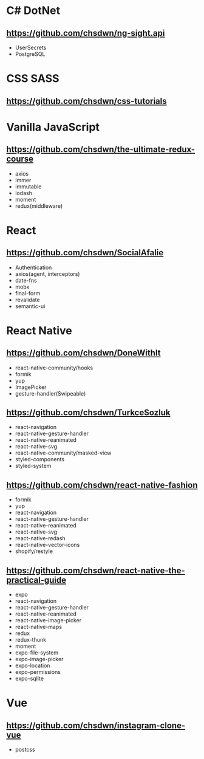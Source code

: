 # C# DotNet
## https://github.com/chsdwn/ng-sight.api
- UserSecrets
- PostgreSQL

# CSS SASS
## https://github.com/chsdwn/css-tutorials

# Vanilla JavaScript
## https://github.com/chsdwn/the-ultimate-redux-course
- axios
- immer
- immutable
- lodash
- moment
- redux(middleware)

# React
## https://github.com/chsdwn/SocialAfalie
- Authentication
- axios(agent, interceptors)
- date-fns
- mobx
- final-form
- revalidate
- semantic-ui

# React Native
## https://github.com/chsdwn/DoneWithIt
- react-native-community/hooks
- formik
- yup
- ImagePicker
- gesture-handler(Swipeable)

## https://github.com/chsdwn/TurkceSozluk
- react-navigation
- react-native-gesture-handler
- react-native-reanimated
- react-native-svg
- react-native-community/masked-view
- styled-components
- styled-system

## https://github.com/chsdwn/react-native-fashion
- formik
- yup
- react-navigation
- react-native-gesture-handler
- react-native-reanimated
- react-native-svg
- react-native-redash
- react-native-vector-icons
- shopify/restyle

## https://github.com/chsdwn/react-native-the-practical-guide
- expo
- react-navigation
- react-native-gesture-handler
- react-native-reanimated
- react-native-image-picker
- react-native-maps
- redux
- redux-thunk
- moment
- expo-file-system
- expo-image-picker
- expo-location
- expo-permissions
- expo-sqlite

# Vue
## https://github.com/chsdwn/instagram-clone-vue
- postcss
